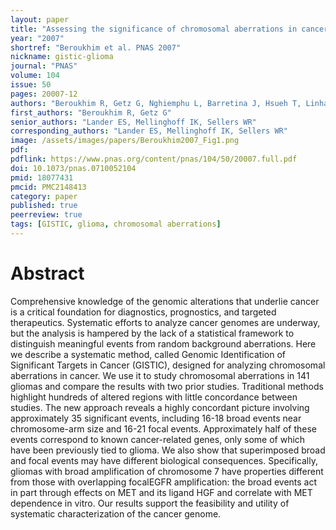 ```yaml
---
layout: paper
title: "Assessing the significance of chromosomal aberrations in cancer: methodology and application to glioma"
year: "2007"
shortref: "Beroukhim et al. PNAS 2007"
nickname: gistic-glioma
journal: "PNAS"
volume: 104
issue: 50
pages: 20007-12
authors: "Beroukhim R, Getz G, Nghiemphu L, Barretina J, Hsueh T, Linhart D, Vivanco I, Lee JC, Huang JH, Alexander S, Du J, Kau T, Thomas RK, Shah K, Soto H, Perner S, Prensner J, Debiasi RM, Demichelis F, Hatton C, Rubin MA, Garraway LA, Nelson SF, Liau L, Mischel PS, Cloughesy TF, Meyerson M, Golub TA, Lander ES, Mellinghoff IK, Sellers WR"
first_authors: "Beroukhim R, Getz G"
senior_authors: "Lander ES, Mellinghoff IK, Sellers WR"
corresponding_authors: "Lander ES, Mellinghoff IK, Sellers WR"
image: /assets/images/papers/Beroukhim2007_Fig1.png
pdf:
pdflink: https://www.pnas.org/content/pnas/104/50/20007.full.pdf
doi: 10.1073/pnas.0710052104
pmid: 18077431
pmcid: PMC2148413
category: paper
published: true
peerreview: true
tags: [GISTIC, glioma, chromosomal aberrations]
---
```


# Abstract

Comprehensive knowledge of the genomic alterations that underlie cancer is a critical foundation for diagnostics, prognostics, and targeted therapeutics. Systematic efforts to analyze cancer genomes are underway, but the analysis is hampered by the lack of a statistical framework to distinguish meaningful events from random background aberrations. Here we describe a systematic method, called Genomic Identification of Significant Targets in Cancer (GISTIC), designed for analyzing chromosomal aberrations in cancer. We use it to study chromosomal aberrations in 141 gliomas and compare the results with two prior studies. Traditional methods highlight hundreds of altered regions with little concordance between studies. The new approach reveals a highly concordant picture involving approximately 35 significant events, including 16-18 broad events near chromosome-arm size and 16-21 focal events. Approximately half of these events correspond to known cancer-related genes, only some of which have been previously tied to glioma. We also show that superimposed broad and focal events may have different biological consequences. Specifically, gliomas with broad amplification of chromosome 7 have properties different from those with overlapping focalEGFR amplification: the broad events act in part through effects on MET and its ligand HGF and correlate with MET dependence in vitro. Our results support the feasibility and utility of systematic characterization of the cancer genome.

